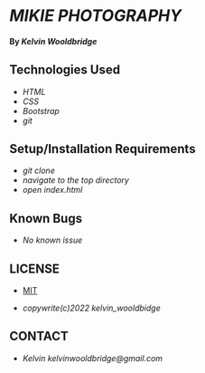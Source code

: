 # _MIKIE PHOTOGRAPHY_

<!-- #### _{Brief description of application}_ -->

#### By _**Kelvin Wooldbridge**_

## Technologies Used

* _HTML_
* _CSS_
* _Bootstrap_
* _git_

<!-- ## Description

_{This is a detailed description of your application. Give as much detail as needed to explain what the application does as well as any other information you want users or other developers to have.}_ -->

## Setup/Installation Requirements

* _git clone_
* _navigate to the top directory_
* _open index.html_
<!-- * _easy-to-understand_
* _format_ -->

<!-- _{Leave nothing to chance! You want it to be easy for potential users, employers and collaborators to run your app. Do I need to run a server? How should I set up my databases? Is there other code this application depends on? We recommend deleting the project from your desktop, re-cloning the project from GitHub, and writing down all the steps necessary to get the project working again.}_ -->

## Known Bugs

* _No known issue_
<!-- * _should go here_ -->

## LICENSE

* [MIT](http://MIT.com/)

* _copywrite(c)2022 kelvin_wooldbidge_

## CONTACT

* _Kelvin kelvinwooldbridge@gmail.com_